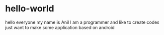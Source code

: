 # hello-world

hello everyone 
my name is Anil
I am a programmer and like to create codes
just want to make some application based on android 
